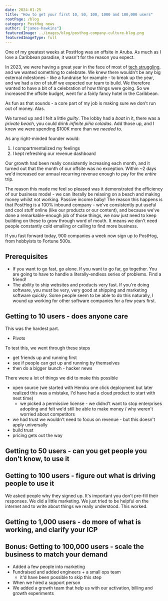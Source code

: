 ```yaml
---
date: 2024-01-25
title: "How to get your first 10, 50, 100, 1000 and 100,000 users"
rootPage: /blog
category: PostHog news
author: ["james-hawkins"]
featuredImage: ../images/blog/posthog-company-culture-blog.png
featuredImageType: full
---
```


One of my greatest weeks at PostHog was an offsite in Aruba. As much as I love a Caribbean paradise, it wasn't for the reason you expect.

In 2023, we were having a great year in the face of most of [tech struggling](https://www.theatlantic.com/ideas/archive/2023/01/tech-recession-layoffs-google-facebook-microsoft/672798/), and we wanted something to celebrate. We knew there wouldn't be any big external milestones - like a fundraise for example - to break up the year, and we had a _ton_ of stuff we expected our team to build. We therefore wanted to have a bit of a celebration of how things were going. So we increased the offsite budget, went for a fairly fancy hotel in the Caribbean.

As fun as that sounds - a core part of my job is making sure we don't run out of money. Alas.

We turned up and I felt a little *guilty*. The lobby had a _boat_ in it, there was a _private beach_, you could drink _infinite piña coladas_. Add those up, and I knew we were spending $100K more than we _needed_ to.

As any right-minded founder would:

1. I compartmentalized my feelings
2. I kept refreshing our revenue dashboard

Our growth had been really consistently increasing each month, and it turned out that the month of our offsite was no exception. Within ~2 days we'd increased our annual recurring revenue enough to pay for the _entire_ trip. 

The reason this made me feel so pleased was it demonstrated the efficiency of our business model - we can literally be relaxing on a beach and making money whilst not working. Passive income baby! The reason this happens is that PostHog is a 100% inbound company - we've consistently put useful and cool stuff online (like our products or our content), and because we've done a remarkable-enough job of those things, we now just need to keep building on these to grow through word of mouth. It means we don't need people constantly cold emailing or calling to find more business.

If you fast forward today, 900 companies a week now sign up to PostHog, from hobbyists to Fortune 500s.

<PUT IN GRAPH OF WEEKLY COMPREHENSIVE ORG SIGNUPS>

## Prerequisites

* If you want to go fast, go alone. If you want to go far, go together. You are going to have to handle a literally-endless series of problems. Find a friend! 
* The ability to ship websites and products very fast. If you're doing software, you must be very, very good at shipping and marketing software quickly. Some people seem to be able to do this naturally, I wound up working for other software companies for a few years first.


## Getting to 10 users - does anyone care

This was the hardest part.

* Pivots


To test this, we went through these steps
* get friends up and running first
* see if people can get up and running by themselves
* then do a bigger launch - hacker news

There were a lot of things we did to make this possible
* open source (we started with Heroku one click deployment but later realized this was a mistake, I'd have had a cloud product to start with next time)
  * we picked a permissive license - we didnd't want to stop enterprises adopting and felt we'd still be able to make money / why weren't worried about competitors
* we had trust we wouldn't need to focus on revenue - but this doesn't apply universally
* build trust
* pricing gets out the way


## Getting to 50 users - can you get people you don't know, to use it


## Getting to 100 users - figure out what is driving people to use it

We asked people why they signed up. It's important you don't pre-fill their responses.
We did a little marketing. We just tried to be helpful on the internet and to write about things we really understood. This worked.


## Getting to 1,000 users - do more of what is working, and clarify your ICP



## Bonus: Getting to 100,000 users - scale the business to match your demand

* Added a few people into marketing
* Fundraised and added engineers + a small ops team
  * it'd have been possible to skip this step
* When we hired a support person
* We added a growth team that help us with our activation, billing and growth experiments